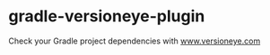 gradle-versioneye-plugin
========================

Check your Gradle project dependencies with www.versioneye.com
